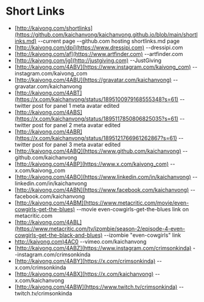 # Short Links
* [http://kaivong.com/shortlinks](https://github.com/kaichanvong/kaichanvong.github.io/blob/main/shortlinks.md) --current page --github.com hosting shortlinks.md page
* [http://kaivong.com/dpi](https://www.dressipi.com) --dressipi.com
* [http://kaivong.com/af](https://www.artfinder.com) --artfinder.com
* [http://kaivong.com/jg](http://justgiving.com) --JustGiving
* [http://kaivong.com/4ABV](https://www.instagram.com/kaivong_com) --instagram.com/kaivong_com
* [http://kaivong.com/4ABU](https://gravatar.com/kaichanvong) --gravatar.com/kaichanvong
* [http://kaivong.com/4ABT](https://x.com/kaichanvong/status/1895100979168555348?s=61) -- twitter post for panel 1 meta avatar edited
* [http://kaivong.com/4ABS](https://x.com/kaichanvong/status/1895117850806825035?s=61) -- twitter post for panel 2 meta avatar edited
* [http://kaivong.com/4ABR](https://x.com/kaichanvong/status/1895121766961262867?s=61) -- twitter post for panel 3 meta avatar edited
* [http://kaivong.com/4ABQ](https://www.github.com/kaichanvong) --github.com/kaichanvong
* [http://kaivong.com/4ABP](https://www.x.com/kaivong_com) --x.com/kaivong_com
* [http://kaivong.com/4ABO](https://www.linkedin.com/in/kaichanvong) --linkedin.com/in/kaichanvong
* [http://kaivong.com/4ABN](https://www.facebook.com/kaichanvong) --facebook.com/kaichanvong
* [http://kaivong.com/4ABM](https://www.metacritic.com/movie/even-cowgirls-get-the-blues) --movie even-cowgirls-get-the-blues link on metacritic.com 
* [http://kaivong.com/4ABL](https://www.metacritic.com/tv/izombie/season-2/episode-4-even-cowgirls-get-the-black-and-blues) --izombie "even-cowgirls" link
* [http://kaivong.com)4AC0](https://vimeo.com/kaichanvong) --vimeo.com/kaichanvong
* [http://kaivong.com/4ABZ](https://www.instagram.com/crimsonkinda) --instagram.com/crimsonkinda
* [http://kaivong.com/4ABY](https://x.com/crimsonkinda) --x.com/crimsonkinda
* [http://kaivong.com/4ABX](https://x.com/kaichanvong) --x.com/kaichanvong
* [http://kaivong.com/4ABW](https://www.twitch.tv/crimsonkinda) --twitch.tv/crimsonkinda
